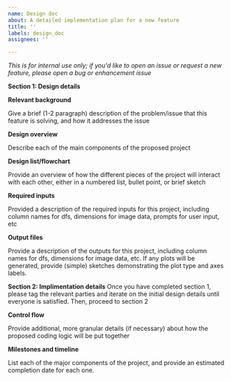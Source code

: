 ```yaml
---
name: Design doc
about: A detailed implementation plan for a new feature
title: ''
labels: design_doc
assignees: ''

---
```


*This is for internal use only; if you'd like to open an issue or request a new feature, please open a bug or enhancement issue*

**Section 1: Design details**

**Relevant background**

Give a brief (1-2 paragraph) description of the problem/issue that this feature is solving, and how it addresses the issue

**Design overview**

Describe each of the main components of the proposed project

**Design list/flowchart**

Provide an overview of how the different pieces of the project will interact with each other, either in a numbered list, bullet point, or brief sketch

**Required inputs**

Provided a description of the required inputs for this project, including column names for dfs, dimensions for image data, prompts for user input, etc

**Output files**

Provide a description of the outputs for this project, including column names for dfs, dimensions for image data, etc. If any plots will be generated, 
provide (simple) sketches demonstrating the plot type and axes labels. 

**Section 2: Implimentation details**
Once you have completed section 1, please tag the relevant parties and iterate on the initial design details until everyone is satisfied. Then, 
proceed to section 2

**Control flow**

Provide additional, more granular details (if necessary) about how the proposed coding logic will be put together

**Milestones and timeline**

List each of the major components of the project, and provide an estimated completion date for each one. 

